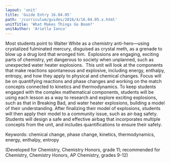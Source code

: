 ```yaml
---
layout: 'unit'
title: 'Guide Entry 16.04.05'
path: '/curriculum/guides/2016/4/16.04.05.x.html'
unitTitle: 'What Makes Things Go Boom?'
unitAuthor: 'Ariella Iancu'
---
```


<main>
 <p>
  Most students point to Walter White as a chemistry anti-hero—using crystalized fulminated mercury, disguised as crystal meth, as a grenade to blow up a drug lord that wronged him.  Explosions are engaging, exciting parts of chemistry, yet dangerous to society when unplanned, such as unexpected water heater explosions.  This unit will look at the components that make reactions spontaneous and explosive, including energy, enthalpy, entropy, and how they apply to physical and chemical changes. Focus will be on quantifying reactions and phase changes and working on the match concepts connected to kinetics and thermodynamics. To keep students engaged with the complex mathematical components, students will be using each lesson as a way to research and explore exciting explosions, such as that in Breaking Bad, and water heater explosions, building a model of their understanding. After finalizing their model of explosions, students will then apply their model to a community issue, such as air-bag safety. Students will design a safe and effective airbag that incorporates multiple concepts from the unit, and includes quantifications to ensure their safety.
 </p>
 <p>
  Keywords: chemical change, phase change, kinetics, thermodynamics, energy, enthalpy, entropy
 </p>
 <p>
  (Developed for Chemistry, Chemistry Honors, grade 11; recommended for Chemistry, Chemistry Honors, AP Chemistry, grades 9-12)
 </p>
</main>
